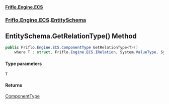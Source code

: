 #### [Friflo.Engine.ECS](index.md 'index')
### [Friflo.Engine.ECS](Friflo.Engine.ECS.md 'Friflo.Engine.ECS').[EntitySchema](EntitySchema.md 'Friflo.Engine.ECS.EntitySchema')

## EntitySchema.GetRelationType<T>() Method

```csharp
public Friflo.Engine.ECS.ComponentType GetRelationType<T>()
    where T : struct, Friflo.Engine.ECS.IRelation, System.ValueType, System.ValueType;
```
#### Type parameters

<a name='Friflo.Engine.ECS.EntitySchema.GetRelationType_T_().T'></a>

`T`

#### Returns
[ComponentType](ComponentType.md 'Friflo.Engine.ECS.ComponentType')